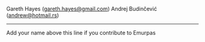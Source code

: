 Gareth Hayes (gareth.hayes@gmail.com)
Andrej Budinčević (andrew@hotmail.rs)

-----------------------------------------------
Add your name above this line if you contribute to Emurpas
